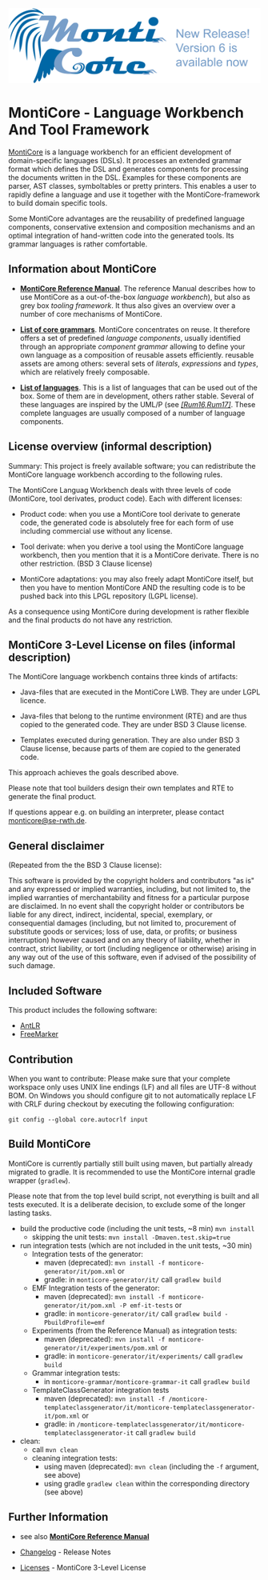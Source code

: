 <!-- (c) https://github.com/MontiCore/monticore -->
<center><div style="text-align:center" ><img src="mc-logo.png" /></div></center>

# MontiCore - Language Workbench And Tool Framework 

[MontiCore](http://www.monticore.de) is a language workbench for an efficient 
development of domain-specific languages (DSLs). It processes an extended 
grammar format which defines the DSL and generates  components for processing 
the documents written in the DSL. Examples for these components are parser, 
AST classes, symboltables or pretty 
printers. This enables a user to rapidly define a language and use it together 
with the MontiCore-framework to build domain specific tools. 

Some MontiCore advantages are the reusability of predefined language 
components, conservative extension and composition mechanisms and an 
optimal integration of hand-written code into the generated tools. Its 
grammar languages is rather comfortable. 

## Information about MontiCore

* [**MontiCore Reference Manual**](http://monticore.de/MontiCore_Reference-Manual.2017.pdf).
   The reference Manual describes how to use MontiCore as a out-of-the-box 
   *language workbench*), but also as grey box *tooling framework*.
   It thus also gives an overview over a number of core mechanisms of MontiCore.

* [**List of core grammars**](monticore-grammar/src/main/grammars/de/monticore/Grammars.md).
   MontiCore concentrates on reuse. It therefore offers a set of
   predefined *language components*, usually identified through an appropriate 
   *component grammar* allowing to define your own language as a
   composition of reusable assets efficiently. reusable assets are among others: 
   several sets of *literals*, *expressions* and *types*, which are relatively 
   freely composable.

* [**List of languages**](Languages.md).
   This is a list of languages that can be used out of the box. Some of them
   are in development, others rather stable. Several of these languages
   are inspired by the UML/P (see [*[Rum16,Rum17]*](http://mbse.se-rwth.de/).
   These complete languages are usually composed of a number of language
   components.


## License overview (informal description) 

Summary: This project is freely available software; you can redistribute 
the MontiCore language workbench according to the following rules.

The MontiCore Languag Workbench deals with three levels of code 
(MontiCore, tool derivates, product code). Each with different 
licenses: 

* Product code: when you use a MontiCore tool derivate to generate 
code, the generated code is absolutely free for each form of use 
including commercial use without any license. 

* Tool derivate: when you derive a tool using the MontiCore language 
workbench, then you mention that it is a MontiCore derivate. There is 
no other restriction. (BSD 3 Clause license) 

* MontiCore adaptations: you may also freely adapt MontiCore itself, 
but then you have to mention MontiCore AND the resulting code is to be 
pushed back into this LPGL repository (LGPL license). 

As a consequence using MontiCore during development is rather flexible 
and the final products do not have any restriction.

 
## MontiCore 3-Level License on files (informal description)

The MontiCore language workbench contains three kinds of artifacts: 

* Java-files that are executed in the MontiCore LWB. They are under 
LGPL licence.

* Java-files that belong to the runtime environment (RTE) and are thus 
copied to the generated code. They are under BSD 3 Clause license.

* Templates executed during generation. They are also under BSD 3 
Clause license, because parts of them are copied to the generated code. 

This approach achieves the goals described above.

Please note that tool builders design their own templates and RTE to 
generate the final product. 
 
If questions appear e.g. on building an interpreter, please contact 
monticore@se-rwth.de. 


## General disclaimer

(Repeated from the the BSD 3 Clause license): 

This software is provided by the copyright holders and contributors
"as is" and any expressed or implied warranties, including, but not limited
to, the implied warranties of merchantability and fitness for a particular
purpose are disclaimed. In no event shall the copyright holder or
contributors be liable for any direct, indirect, incidental, special,
exemplary, or consequential damages (including, but not limited to,
procurement of substitute goods or services; loss of use, data, or
profits; or business interruption) however caused and on any theory of
liability, whether in contract, strict liability, or tort (including
negligence or otherwise) arising in any way out of the use of this
software, even if advised of the possibility of such damage.


## Included Software

This product includes the following software:
* [AntLR](http://www.antlr.org/)
* [FreeMarker](http://freemarker.org/)

## Contribution 

When you want to contribute: Please make sure that your complete workspace only 
uses UNIX line endings (LF) and all files are UTF-8 without BOM. On Windows you should 
configure git to not automatically replace LF with CRLF during checkout 
by executing the following configuration: 

    git config --global core.autocrlf input
    
## Build MontiCore

MontiCore is currently partially still built using maven, but partially 
already migrated to gradle. It is recommended to use the MontiCore internal gradle
wrapper (`gradlew`).

Please note that from the top level build script, not everything is built and 
all tests executed. It is a deliberate decision, to exclude some of the longer 
lasting tasks.

* build the productive code (including the unit tests, ~8 min)
`mvn install`
  * skipping the unit tests: `mvn install -Dmaven.test.skip=true`
* run integration tests (which are not included in the unit tests, ~30 min)   
  * Integration tests of the generator: 
    * maven (deprecated): `mvn install -f monticore-generator/it/pom.xml` or 
    * gradle: in `monticore-generator/it/` call `gradlew build`
  * EMF Integration tests of the generator: 
    * maven (deprecated): `mvn install -f monticore-generator/it/pom.xml -P emf-it-tests` or 
    * gradle: in `monticore-generator/it/` call `gradlew build -PbuildProfile=emf`
  * Experiments (from the Reference Manual) as integration tests:
    * maven (deprecated): `mvn install -f monticore-generator/it/experiments/pom.xml` or
    * gradle: in `monticore-generator/it/experiments/` call `gradlew build`
  * Grammar integration tests:
     * in `monticore-grammar/monticore-grammar-it` call `gradlew build`
  * TemplateClassGenerator integration tests 
    * maven (deprecated): `mvn install -f /monticore-templateclassgenerator/it/monticore-templateclassgenerator-it/pom.xml` or 
    * gradle: in `/monticore-templateclassgenerator/it/monticore-templateclassgenerator-it` call `gradlew build`
* clean:
  * call `mvn clean`
  * cleaning integration tests:
    * using maven (deprecated): `mvn clean` (including the `-f` argument, see above) 
    * using gradle `gradlew clean` within the corresponding directory (see above)

  
## Further Information

* see also [**MontiCore Reference Manual**](http://www.monticore.de/)

* [Changelog](CHANGELOG.md) - Release Notes

* [Licenses](00.org/Licenses/LICENSE-MONTICORE-3-LEVEL.md) - MontiCore 3-Level License
